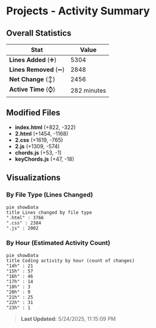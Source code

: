 # Projects - Activity Summary 

## Overall Statistics

| Stat                   | Value                                                             |
| ---------------------- | ----------------------------------------------------------------- |
| **Lines Added** (➕)   | 5304                                          |
| **Lines Removed** (➖) | 2848                                        |
| **Net Change** (↕)    | 2456                |
| **Active Time** (⌚)   | 282 minutes |


## Modified Files
- **index.html** (+822, -322)
- **2.html** (+1454, -1168)
- **2.css** (+1619, -765)
- **2.js** (+1309, -574)
- **chords.js** (+53, -1)
- **keyChords.js** (+47, -18)

## Visualizations

### By File Type (Lines Changed)

```mermaid
pie showData
title Lines changed by file type
".html" : 3766
".css" : 2384
".js" : 2002
```

### By Hour (Estimated Activity Count)

```mermaid
pie showData
title Coding activity by hour (count of changes)
"14h" : 21
"15h" : 57
"16h" : 46
"17h" : 14
"18h" : 3
"20h" : 9
"21h" : 25
"22h" : 31
"23h" : 1
```


> **Last Updated:** 5/24/2025, 11:15:09 PM